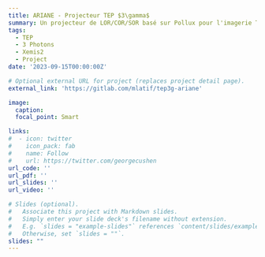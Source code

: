 ```yaml
---
title: ARIANE - Projecteur TEP $3\gamma$
summary: Un projecteur de LOR/COR/SOR basé sur Pollux pour l'imagerie TEP $3\gamma$ et trouver son chemin dans ce sacré boxel.
tags:
  - TEP
  - 3 Photons
  - Xemis2
  - Project
date: '2023-09-15T00:00:00Z'

# Optional external URL for project (replaces project detail page).
external_link: 'https://gitlab.com/mlatif/tep3g-ariane'

image:
  caption:
  focal_point: Smart

links:
#  - icon: twitter
#    icon_pack: fab
#    name: Follow
#    url: https://twitter.com/georgecushen
url_code: ''
url_pdf: ''
url_slides: ''
url_video: ''

# Slides (optional).
#   Associate this project with Markdown slides.
#   Simply enter your slide deck's filename without extension.
#   E.g. `slides = "example-slides"` references `content/slides/example-slides.md`.
#   Otherwise, set `slides = ""`.
slides: ""
---
```

